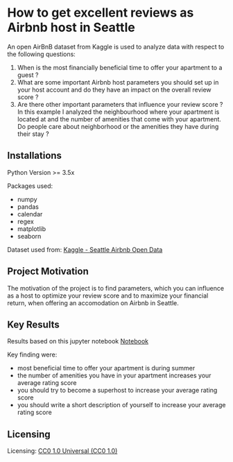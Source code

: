 
# How to get excellent reviews as Airbnb host in Seattle
An open AirBnB dataset from Kaggle is used to analyze data with respect to the following questions:

1.  When is the most financially beneficial time to offer your apartment to a guest ?
2.  What are some important Airbnb host parameters you should set up in your host account and do they have an impact on the overall review score ?
3.  Are there other important parameters that influence your review score ? In this example I analyzed the neighbourhood where your apartment is located at and the number of amenities that come with your apartment. Do people care about neighborhood or the amenities they have during their stay ?


## Installations

Python Version >= 3.5x

Packages used:
 - numpy
 - pandas
 - calendar
 - regex
 - matplotlib
 - seaborn
 
 Dataset used from: [Kaggle - Seattle Airbnb Open Data](https://www.kaggle.com/airbnb/seattle/data)


## Project Motivation

The motivation of the project is to find parameters, which you can influence as a host to optimize your review score and to maximize your financial return, when offering an accomodation on Airbnb in Seattle.

## Key Results

Results based on this jupyter notebook [Notebook](https://github.com/LtdDan82/Airbnb_seattle/blob/master/jupyter_airbnb.ipynb)

Key finding were:
- most beneficial time to offer your apartment is during summer
- the number of amenities you have in your apartment increases your average rating score
- you should try to become a superhost to increase your average rating score
- you should write a short description of yourself to increase your average rating score

## Licensing

Licensing: [CC0 1.0 Universal  (CC0 1.0)](https://creativecommons.org/publicdomain/zero/1.0/)
